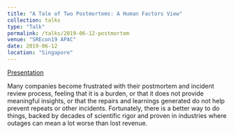 ```yaml
---
title: "A Tale of Two Postmortems: A Human Factors View"
collection: talks
type: "Talk"
permalink: /talks/2019-06-12-postmortem
venue: "SREcon19 APAC"
date: 2019-06-12
location: "Singapore"
---
```


[Presentation](https://www.usenix.org/conference/srecon19asia/presentation/lund-postmortem)

Many companies become frustrated with their postmortem and incident review process, feeling that it is a burden, or that it does not provide meaningful insights, or that the repairs and learnings generated do not help prevent repeats or other incidents. Fortunately, there is a better way to do things, backed by decades of scientific rigor and proven in industries where outages can mean a lot worse than lost revenue.

